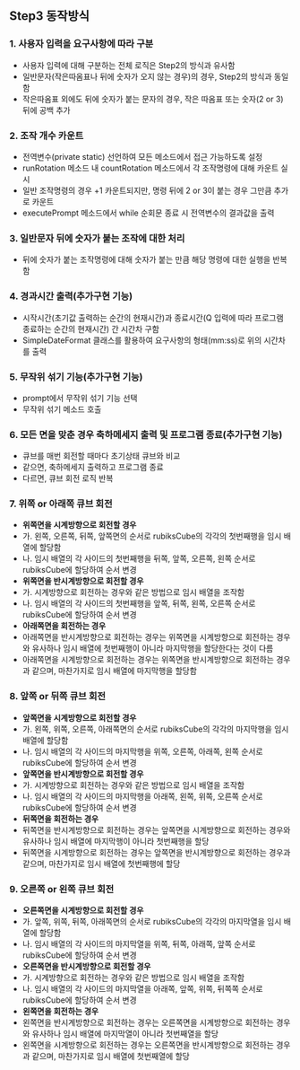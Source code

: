 ## Step3 동작방식
### 1. 사용자 입력을 요구사항에 따라 구분
* 사용자 입력에 대해 구분하는 전체 로직은 Step2의 방식과 유사함
* 일반문자(작은따옴표나 뒤에 숫자가 오지 않는 경우)의 경우, Step2의 방식과 동일함
* 작은따옴표 외에도 뒤에 숫자가 붙는 문자의 경우, 작은 따옴표 또는 숫자(2 or 3) 뒤에 공백 추가
### 2. 조작 개수 카운트
* 전역변수(private static) 선언하여 모든 메소드에서 접근 가능하도록 설정
* runRotation 메소드 내 countRotation 메소드에서 각 조작명령에 대해 카운트 실시
* 일반 조작명령의 경우 +1 카운트되지만, 명령 뒤에 2 or 3이 붙는 경우 그만큼 추가로 카운트
* executePrompt 메소드에서 while 순회문 종료 시 전역변수의 결과값을 출력
### 3. 일반문자 뒤에 숫자가 붙는 조작에 대한 처리
* 뒤에 숫자가 붙는 조작명령에 대해 숫자가 붙는 만큼 해당 명령에 대한 실행을 반복함
### 4. 경과시간 출력(추가구현 기능) 
* 시작시간(초기값 출력하는 순간의 현재시간)과 종료시간(Q 입력에 따라 프로그램 종료하는 순간의 현재시간) 간 시간차 구함 
* SimpleDateFormat 클래스를 활용하여 요구사항의 형태(mm:ss)로 위의 시간차를 출력
### 5. 무작위 섞기 기능(추가구현 기능) 
* prompt에서 무작위 섞기 기능 선택
* 무작위 섞기 메소드 호출
### 6. 모든 면을 맞춘 경우 축하메세지 출력 및 프로그램 종료(추가구현 기능) 
* 큐브를 매번 회전할 때마다 초기상태 큐브와 비교
* 같으면, 축하메세지 출력하고 프로그램 종료
* 다르면, 큐브 회전 로직 반복 
### 7. 위쪽 or 아래쪽 큐브 회전
* **위쪽면을 시계방향으로 회전할 경우**
* 가. 왼쪽, 오른쪽, 뒤쪽, 앞쪽면의 순서로 rubiksCube의 각각의 첫번째행을 임시 배열에 할당함
* 나. 임시 배열의 각 사이드의 첫번째행을 뒤쪽, 앞쪽, 오른쪽, 왼쪽 순서로 rubiksCube에 할당하여 순서 변경
* **위쪽면을 반시계방향으로 회전할 경우**
* 가. 시계방향으로 회전하는 경우와 같은 방법으로 임시 배열을 조작함
* 나. 임시 배열의 각 사이드의 첫번째행을 앞쪽, 뒤쪽, 왼쪽, 오른쪽 순서로 rubiksCube에 할당하여 순서 변경
* **아래쪽면을 회전하는 경우**
* 아래쪽면을 반시계방향으로 회전하는 경우는 위쪽면을 시계방향으로 회전하는 경우와 유사하나 임시 배열에 첫번째행이 아니라 마지막행을 할당한다는 것이 다름
* 아래쪽면을 시계방향으로 회전하는 경우는 위쪽면을 반시계방향으로 회전하는 경우과 같으며, 마찬가지로 임시 배열에 마지막행을 할당함
### 8. 앞쪽 or 뒤쪽 큐브 회전
* **앞쪽면을 시계방향으로 회전할 경우**
* 가. 왼쪽, 위쪽, 오른쪽, 아래쪽면의 순서로 rubiksCube의 각각의 마지막행을 임시 배열에 할당함
* 나. 임시 배열의 각 사이드의 마지막행을 위쪽, 오른쪽, 아래쪽, 왼쪽 순서로 rubiksCube에 할당하여 순서 변경
* **앞쪽면을 반시계방향으로 회전할 경우**
* 가. 시계방향으로 회전하는 경우와 같은 방법으로 임시 배열을 조작함
* 나. 임시 배열의 각 사이드의 마지막행을 아래쪽, 왼쪽, 위쪽, 오른쪽 순서로 rubiksCube에 할당하여 순서 변경
* **뒤쪽면을 회전하는 경우**
* 뒤쪽면을 반시계방향으로 회전하는 경우는 앞쪽면을 시계방향으로 회전하는 경우와 유사하나 임시 배열에 마지막행이 아니라 첫번째행을 할당
* 뒤쪽면을 시계방향으로 회전하는 경우는 앞쪽면을 반시계방향으로 회전하는 경우과 같으며, 마찬가지로 임시 배열에 첫번째행에 할당
### 9. 오른쪽 or 왼쪽 큐브 회전
* **오른쪽면을 시계방향으로 회전할 경우**
* 가. 앞쪽, 위쪽, 뒤쪽, 아래쪽면의 순서로 rubiksCube의 각각의 마지막열을 임시 배열에 할당함
* 나. 임시 배열의 각 사이드의 마지막열을 위쪽, 뒤쪽, 아래쪽, 앞쪽 순서로 rubiksCube에 할당하여 순서 변경
* **오른쪽면을 반시계방향으로 회전할 경우**
* 가. 시계방향으로 회전하는 경우와 같은 방법으로 임시 배열을 조작함
* 나. 임시 배열의 각 사이드의 마지막열을 아래쪽, 앞쪽, 위쪽, 뒤쪽쪽 순서로 rubiksCube에 할당하여 순서 변경
* **왼쪽면을 회전하는 경우**
* 왼쪽면을 반시계방향으로 회전하는 경우는 오른쪽면을 시계방향으로 회전하는 경우와 유사하나 임시 배열에 마지막열이 아니라 첫번째열을 할당
* 왼쪽면을 시계방향으로 회전하는 경우는 오른쪽면을 반시계방향으로 회전하는 경우과 같으며, 마찬가지로 임시 배열에 첫번째열에 할당

